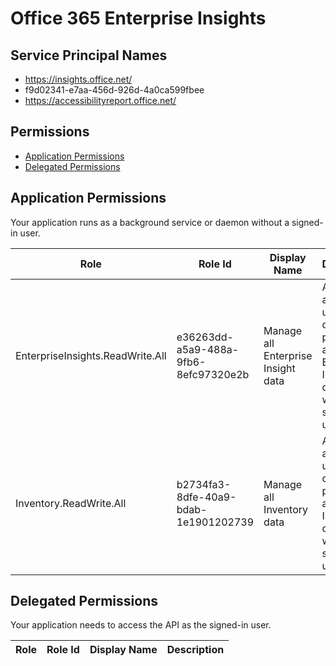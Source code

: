 # Office 365 Enterprise Insights
## Service Principal Names
- https://insights.office.net/
- f9d02341-e7aa-456d-926d-4a0ca599fbee
- https://accessibilityreport.office.net/

 ## Permissions
- [Application Permissions](#application-permissions)
- [Delegated Permissions](#delegated-permissions)

## Application Permissions
Your application runs as a background service or daemon without a signed-in user.

| Role | Role Id | Display Name | Description |
|---|---|---|---|
| EnterpriseInsights.ReadWrite.All | e36263dd-a5a9-488a-9fb6-8efc97320e2b | Manage all Enterprise Insight data | Allows the app to read, update, delete and perform actions on Enterprise Insights data, without a signed-in user. |
| Inventory.ReadWrite.All | b2734fa3-8dfe-40a9-bdab-1e1901202739 | Manage all Inventory data | Allows the app to read, update, delete and perform actions on Inventory data, without a signed-in user. |

## Delegated Permissions
Your application needs to access the API as the signed-in user. 

| Role | Role Id | Display Name | Description |
|---|---|---|---|


